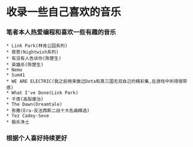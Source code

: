 # 收录一些自己喜欢的音乐
### 笔者本人热爱编程和喜欢一些有趣的音乐
```swfit
* Link Park(林肯公园系列)
* 夜愿(Nightwish系列)
* 有没有人告诉你(陈楚生)
* 英雄杀(陈楚生)
* Nemo
* Sum41
* WE ARE ELECTRIC(我之前用来做过Dota和真三国无双自己的精彩集,在游戏中听得很带感)
* What I've Done(Link Park)
* 千夜(高梨康治)
* The Dawn(Dreamtale)
* 弥撒(Era-反法西斯二战十大名曲精选)
* Tez Cadey-Seve
* 极乐净土
```
### 根据个人喜好持续更好
